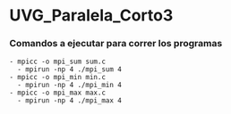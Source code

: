 # UVG_Paralela_Corto3

### Comandos a ejecutar para correr los programas
```
- mpicc -o mpi_sum sum.c
  - mpirun -np 4 ./mpi_sum 4
- mpicc -o mpi_min min.c
  - mpirun -np 4 ./mpi_min 4
- mpicc -o mpi_max max.c
  - mpirun -np 4 ./mpi_max 4
```
